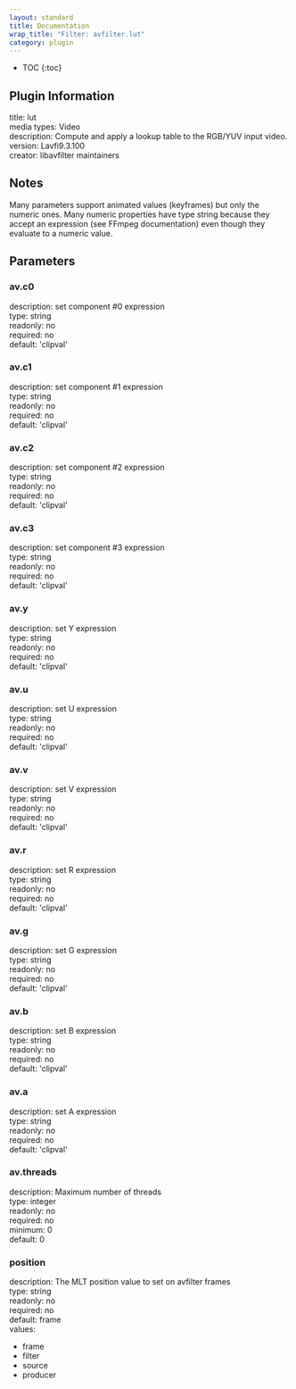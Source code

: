 ```yaml
---
layout: standard
title: Documentation
wrap_title: "Filter: avfilter.lut"
category: plugin
---
```

* TOC
{:toc}

## Plugin Information

title: lut  
media types:
Video  
description: Compute and apply a lookup table to the RGB/YUV input video.  
version: Lavfi9.3.100  
creator: libavfilter maintainers  

## Notes

Many parameters support animated values (keyframes) but only the numeric ones. Many numeric properties have type string because they accept an expression (see FFmpeg documentation) even though they evaluate to a numeric value.

## Parameters

### av.c0

  
description:
set component #0 expression  
type: string  
readonly: no  
required: no  
default: 'clipval'  

### av.c1

  
description:
set component #1 expression  
type: string  
readonly: no  
required: no  
default: 'clipval'  

### av.c2

  
description:
set component #2 expression  
type: string  
readonly: no  
required: no  
default: 'clipval'  

### av.c3

  
description:
set component #3 expression  
type: string  
readonly: no  
required: no  
default: 'clipval'  

### av.y

  
description:
set Y expression  
type: string  
readonly: no  
required: no  
default: 'clipval'  

### av.u

  
description:
set U expression  
type: string  
readonly: no  
required: no  
default: 'clipval'  

### av.v

  
description:
set V expression  
type: string  
readonly: no  
required: no  
default: 'clipval'  

### av.r

  
description:
set R expression  
type: string  
readonly: no  
required: no  
default: 'clipval'  

### av.g

  
description:
set G expression  
type: string  
readonly: no  
required: no  
default: 'clipval'  

### av.b

  
description:
set B expression  
type: string  
readonly: no  
required: no  
default: 'clipval'  

### av.a

  
description:
set A expression  
type: string  
readonly: no  
required: no  
default: 'clipval'  

### av.threads

  
description:
Maximum number of threads  
type: integer  
readonly: no  
required: no  
minimum: 0  
default: 0  

### position

  
description:
The MLT position value to set on avfilter frames  
type: string  
readonly: no  
required: no  
default: frame  
values:  

* frame
* filter
* source
* producer

